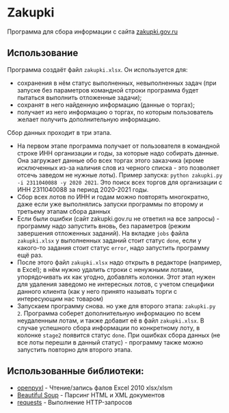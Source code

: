# Zakupki

Программа для сбора информации с сайта [zakupki.gov.ru](https://zakupki.gov.ru)

## Использование

Программа создаёт файл `zakupki.xlsx`. Он используется для:

- сохранения в нём статус выполненных, невыполненных задач (при запуске без параметров командной строки программа будет пытаться выполнить отложенные задачи);
- сохранят в него найденную информацию (данные о торгах);
- получает из него информацию о торгах, по которым пользователь желает получить дополнительную информацию.

Сбор данных проходит в три этапа.

- На первом этапе программа получает от пользователя в командной строке ИНН организации и годы, за которые надо собирать данные. 
Она загружает данные обо всех торгах этого заказчика (кроме исключенных из-за наличия слов из черного списка - это позволяет отсечь заведом не нужные лоты).
Пример запуска: `python zakupki.py -i 2311040088 -y 2020 2021`. Это поиск всех торгов для организации с ИНН 2311040088 за период 2020-2021 годы.
- Сбор всех лотов по ИНН и годам можно повторять многократно, даже если уже выполнялись запуски программы по второму и третьему этапам сбора данных
- Если были ошибки (сайт zakupki.gov.ru не ответил на все запросы) - программу надо запустить вновь, без параметров (режим завершения отложенных заданий). На вкладке `jobs` файла `zakupki.xlsx` у выполненных заданий стоит статус `done`, если у какого-то задания стоит статус `error`, надо запустить программу ещё раз. 
- После этого файл `zakupki.xlsx` надо открыть в редакторе (например, в Excel); в нём нужно удалить строки с ненужными лотами, упорядочивать их как угодно, добавлять колонки. Этот этап нужен для удаления заведомо не интересных лотов, с учетом специфики данного клиента (как у него принято называть торги с интересующим нас товаром)
- Запускаем программу снова. но уже для второго этапа: `zakupki.py 2`. Программа соберет дополнительную информацию по всем неудаленным лотам, и также добавит её в файл `zakupki.xlsx`. В случае успешного сбора информации по конкретному лоту, в колонке `stage2` появится статус `done`. При ошибках сбора данных (не все лоты перешли в данный статус) - программу также можно запустить повторно для второго этапа.

## Использованные библиотеки:

- [openpyxl](https://openpyxl.readthedocs.io/en/stable/) - Чтение/запись фалов Excel 2010 xlsx/xlsm
- [Beautiful Soup](https://pypi.org/project/beautifulsoup4/) - Парсинг HTML и XML документов
- [requests](https://docs.python-requests.org/en/latest/index.html) - Выполнение HTTP-запросов
